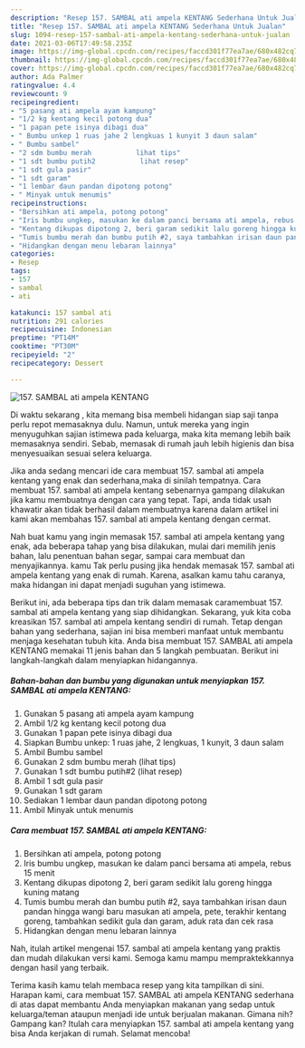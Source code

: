 ```yaml
---
description: "Resep 157. SAMBAL ati ampela KENTANG Sederhana Untuk Jualan"
title: "Resep 157. SAMBAL ati ampela KENTANG Sederhana Untuk Jualan"
slug: 1094-resep-157-sambal-ati-ampela-kentang-sederhana-untuk-jualan
date: 2021-03-06T17:49:58.235Z
image: https://img-global.cpcdn.com/recipes/faccd301f77ea7ae/680x482cq70/157-sambal-ati-ampela-kentang-foto-resep-utama.jpg
thumbnail: https://img-global.cpcdn.com/recipes/faccd301f77ea7ae/680x482cq70/157-sambal-ati-ampela-kentang-foto-resep-utama.jpg
cover: https://img-global.cpcdn.com/recipes/faccd301f77ea7ae/680x482cq70/157-sambal-ati-ampela-kentang-foto-resep-utama.jpg
author: Ada Palmer
ratingvalue: 4.4
reviewcount: 9
recipeingredient:
- "5 pasang ati ampela ayam kampung"
- "1/2 kg kentang kecil potong dua"
- "1 papan pete isinya dibagi dua"
- " Bumbu unkep 1 ruas jahe 2 lengkuas 1 kunyit 3 daun salam"
- " Bumbu sambel"
- "2 sdm bumbu merah           lihat tips"
- "1 sdt bumbu putih2           lihat resep"
- "1 sdt gula pasir"
- "1 sdt garam"
- "1 lembar daun pandan dipotong potong"
- " Minyak untuk menumis"
recipeinstructions:
- "Bersihkan ati ampela, potong potong"
- "Iris bumbu ungkep, masukan ke dalam panci bersama ati ampela, rebus 15 menit"
- "Kentang dikupas dipotong 2, beri garam sedikit lalu goreng hingga kuning matang"
- "Tumis bumbu merah dan bumbu putih #2, saya tambahkan irisan daun pandan hingga wangi baru masukan ati ampela, pete, terakhir kentang goreng, tambahkan sedikit gula dan garam, aduk rata dan cek rasa"
- "Hidangkan dengan menu lebaran lainnya"
categories:
- Resep
tags:
- 157
- sambal
- ati

katakunci: 157 sambal ati 
nutrition: 291 calories
recipecuisine: Indonesian
preptime: "PT14M"
cooktime: "PT30M"
recipeyield: "2"
recipecategory: Dessert

---
```



![157. SAMBAL ati ampela KENTANG](https://img-global.cpcdn.com/recipes/faccd301f77ea7ae/680x482cq70/157-sambal-ati-ampela-kentang-foto-resep-utama.jpg)

Di waktu  sekarang , kita memang bisa membeli hidangan siap saji tanpa perlu repot memasaknya dulu. Namun, untuk mereka yang ingin menyuguhkan sajian istimewa pada keluarga, maka kita memang lebih baik memasaknya sendiri. Sebab, memasak di rumah jauh lebih higienis dan bisa menyesuaikan sesuai selera keluarga.

Jika anda sedang mencari ide cara membuat 157. sambal ati ampela kentang yang enak dan sederhana,maka di sinilah tempatnya. Cara membuat 157. sambal ati ampela kentang  sebenarnya gampang dilakukan jika kamu membuatnya dengan cara yang tepat. Tapi, anda tidak usah khawatir akan tidak berhasil dalam membuatnya 
karena dalam artikel ini kami akan membahas 157. sambal ati ampela kentang dengan cermat.  



Nah buat kamu yang ingin memasak 157. sambal ati ampela kentang yang enak, ada beberapa tahap yang bisa dilakukan, mulai dari memilih jenis bahan, lalu penentuan bahan segar, sampai cara membuat dan menyajikannya. kamu Tak perlu pusing jika hendak memasak 157. sambal ati ampela kentang yang enak di rumah. Karena, asalkan kamu  tahu caranya, maka hidangan ini dapat menjadi suguhan yang istimewa.

Berikut ini, ada beberapa tips dan trik dalam memasak caramembuat 157. sambal ati ampela kentang yang siap dihidangkan. Sekarang, yuk kita coba kreasikan 157. sambal ati ampela kentang sendiri di rumah. Tetap dengan bahan yang sederhana, sajian ini bisa memberi manfaat untuk membantu menjaga kesehatan tubuh kita. Anda bisa membuat 157. SAMBAL ati ampela KENTANG memakai 11 jenis bahan dan 5 langkah pembuatan. Berikut ini langkah-langkah dalam menyiapkan hidangannya.

<!--inarticleads1-->

##### Bahan-bahan dan bumbu yang digunakan untuk menyiapkan 157. SAMBAL ati ampela KENTANG:

1. Gunakan 5 pasang ati ampela ayam kampung
1. Ambil 1/2 kg kentang kecil potong dua
1. Gunakan 1 papan pete isinya dibagi dua
1. Siapkan  Bumbu unkep: 1 ruas jahe, 2 lengkuas, 1 kunyit, 3 daun salam
1. Ambil  Bumbu sambel
1. Gunakan 2 sdm bumbu merah           (lihat tips)
1. Gunakan 1 sdt bumbu putih#2           (lihat resep)
1. Ambil 1 sdt gula pasir
1. Gunakan 1 sdt garam
1. Sediakan 1 lembar daun pandan dipotong potong
1. Ambil  Minyak untuk menumis




<!--inarticleads2-->

##### Cara membuat 157. SAMBAL ati ampela KENTANG:

1. Bersihkan ati ampela, potong potong
1. Iris bumbu ungkep, masukan ke dalam panci bersama ati ampela, rebus 15 menit
1. Kentang dikupas dipotong 2, beri garam sedikit lalu goreng hingga kuning matang
1. Tumis bumbu merah dan bumbu putih #2, saya tambahkan irisan daun pandan hingga wangi baru masukan ati ampela, pete, terakhir kentang goreng, tambahkan sedikit gula dan garam, aduk rata dan cek rasa
1. Hidangkan dengan menu lebaran lainnya




Nah, itulah artikel mengenai  157. sambal ati ampela kentang  yang praktis dan mudah dilakukan versi kami. Semoga kamu mampu mempraktekkannya dengan hasil yang terbaik. 

Terima kasih kamu telah membaca resep yang kita tampilkan di sini. Harapan kami, cara membuat  157. SAMBAL ati ampela KENTANG sederhana di atas dapat membantu Anda menyiapkan makanan yang sedap untuk keluarga/teman ataupun menjadi ide untuk berjualan makanan. Gimana nih? Gampang kan? Itulah cara menyiapkan 157. sambal ati ampela kentang yang bisa Anda kerjakan di rumah. Selamat mencoba!

